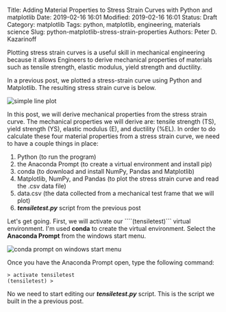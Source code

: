 Title: Adding Material Properties to Stress Strain Curves with Python and matplotlib
Date: 2019-02-16 16:01
Modified: 2019-02-16 16:01
Status: Draft
Category: matplotlib
Tags: python, matplotlib, engineering, materials science
Slug: python-matplotlib-stress-strain-properties
Authors: Peter D. Kazarinoff

Plotting stress strain curves is a useful skill in mechanical engineering because it allows Engineers to derive mechanical properties of materials such as tensile strength, elastic modulus, yield strength and ductility. 

In a previous post, we plotted a stress-strain curve using Python and Matplotlib. The resulting stress strain curve is below.

![simple line plot]({static}/images/stress_strain_curve3.png)

In this post, we will derive mechanical properties from the stress strain curve. The mechanical properties we will derive are: tensile strength (TS), yield strength (YS), elastic modulus (E), and ductility (%EL). In order to do calculate these four material properties from a stress strain curve, we need to have a couple things in place:

1. Python (to run the program) 
2. the Anaconda Prompt (to create a virtual environment and install pip)
3. conda (to download and install NumPy, Pandas and Matplotlib)
4. Matplotlib, NumPy, and Pandas (to plot the stress strain curve and read the .csv data file)
5. data.csv (the data collected from a mechanical test frame that we will plot)
6. **_tensiletest.py_** script from the previous post

Let's get going. First, we will activate our  ````(tensiletest)``` virtual environment. I'm used **conda** to create the virtual environment. Select the **Anaconda Prompt** from the windows start menu.

![conda prompt on windows start menu]({static}/images/conda_in_windows_start_menu.png)


Once you have the Anaconda Prompt open, type the following command:

```text
> activate tensiletest
(tensiletest) >
```

No we need to start editing our **_tensiletest.py_** script. This is the script we built in the a previous post.
